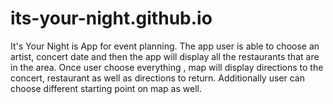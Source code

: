 # its-your-night.github.io
It's Your Night is App for event planning. 
The app user is able to choose an artist, concert date and then the app will display all the restaurants that are in the area. 
Once user choose everything , map will display directions to the concert, restaurant as well as directions to return. 
Additionally user can choose different starting point on map as well. 
